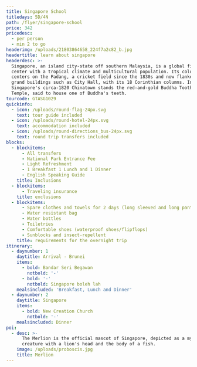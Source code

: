 ```yaml
---
title: Singapore School
titledays: 5D/4N
path: /flyer/singapore-school
price: 342
pricedesc:
  - per person
  - min 2 to go
headerimg: /uploads/21803864658_224f7a2c82_b.jpg
headertitle: learn about singapore
headerdesc: >-
  Singapore, an island city-state off southern Malaysia, is a global financial
  center with a tropical climate and multicultural population. Its colonial core
  centers on the Padang, a cricket field since the 1830s and now flanked by
  grand buildings such as City Hall, with its 18 Corinthian columns. In
  Singapore's circa-1820 Chinatown stands the red-and-gold Buddha Tooth Relic
  Temple, said to house one of Buddha's teeth.
tourcode: GTASG1029
quickinfo:
  - icon: /uploads/round-flag-24px.svg
    text: tour guide included
  - icon: /uploads/round-hotel-24px.svg
    text: accommodation included
  - icon: /uploads/round-directions_bus-24px.svg
    text: round trip transfers included
blocks:
  - blockitems:
      - All transfers
      - National Park Entrance Fee
      - Light Refreshment
      - 1 Breakfast 1 Lunch and 1 Dinner
      - English Speaking Guide
    title: Inclusions
  - blockitems:
      - Traveling insurance
    title: exclusions
  - blockitems:
      - Spare clothes and towels for 2 days (long sleeved and long pants)
      - Water resistant bag
      - Water bottles
      - Toiletries
      - Comfortable shoes (waterproof shoes/flipflops)
      - Sunblocks and insect-repellent
    title: requirements for the overnight trip
itinerary:
  - daynumber: 1
    daytitle: Arrival - Brunei
    items:
      - bold: Bandar Seri Begawan
        notbold: '-'
      - bold: '-'
        notbold: Singapore boleh lah
    mealsincluded: 'Breakfast, Lunch and Dinner'
  - daynumber: 2
    daytitle: Singapore
    items:
      - bold: New Creation Church
        notbold: '-'
    mealsincluded: Dinner
poi:
  - desc: >-
      The Merlion is the official mascot of Singapore, depicted as a mythical
      creature with a lion's head and the body of a fish.
    image: /uploads/proboscis.jpg
    title: Merlion
---
```


